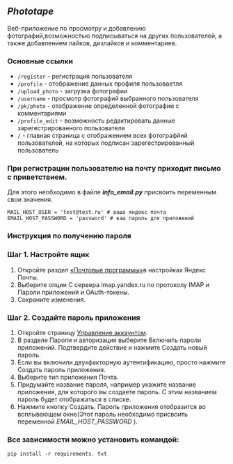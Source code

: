 ## _Phototape_

 Веб-приложение по просмотру и добавлению фотографий,возможностью подписываться на других пользователей, а также добавлением лайков, дизлайков и комментариев. 

### Основные ссылки
+ `/register` - регистрация пользователя
+ `/profile` - отображение данных профиля пользоваетля
+ `/upload_photo` - загрузка фотографии
+ `/username` - просмотр фотографий выбранного пользователя
+ `/pk/photo` - отображение определенной фотографии с комментариями
+ `/profile_edit` - возможность редактировать данные зарегестрированного пользователя
+ `/` - главная страница с отображением всех фотографйий пользователей, на которых подписан зарегестрированный пользователь

### При регистрации пользователю на почту приходит письмо с приветствием.
 Для этого необходимо в файле **_info_email.py_** присвоить переменным свои значения.
 ~~~
MAIL_HOST_USER = 'test@test.ru' # ваша яндекс почта
EMAIL_HOST_PASSWORD = 'password' # ваш пароль для приложений
~~~
### Инструкция по получению пароля
### Шаг 1. Настройте ящик
1. Откройте раздел [«Почтовые программы»](https://mail.yandex.ru/?dpda=yes&uid=326015729#setup/client)в настройках Яндекс Почты.
2. Выберите опции С сервера imap.yandex.ru по протоколу IMAP и Пароли приложений и OAuth-токены.
3. Сохраните изменения.

### Шаг 2. Создайте пароль приложения
1. Откройте страницу [Управление аккаунтом](https://passport.yandex.ru/profile/).
2. В разделе Пароли и авторизация выберите Включить пароли приложений. Подтвердите действие и нажмите Создать новый пароль.
3. Если вы включили двухфакторную аутентификацию, просто нажмите Создать пароль приложения.
4. Выберите тип приложения Почта.
5. Придумайте название пароля, например укажите название приложения, для которого вы создаете пароль. С этим названием пароль будет отображаться в списке.
6. Нажмите кнопку Создать. Пароль приложения отобразится во всплывающем окне(Этот пароль необходимо присвоить переменной  _EMAIL_HOST_PASSWORD_ ).

### Все зависимости можно установить командой:
~~~
pip install -r requirements. txt
~~~
